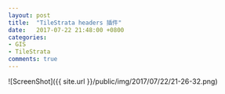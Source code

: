 ```yaml
---
layout: post
title:  "TileStrata headers 插件"
date:   2017-07-22 21:48:00 +0800
categories:
- GIS
- TileStrata
comments: true
---
```


![ScreenShot]({{ site.url }}/public/img/2017/07/22/21-26-32.png)
